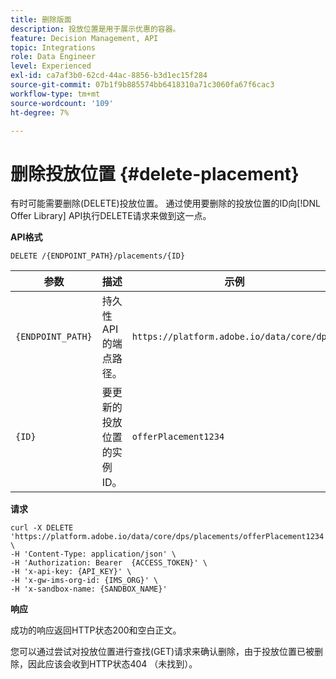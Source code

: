 ```yaml
---
title: 删除版面
description: 投放位置是用于展示优惠的容器。
feature: Decision Management, API
topic: Integrations
role: Data Engineer
level: Experienced
exl-id: ca7af3b0-62cd-44ac-8856-b3d1ec15f284
source-git-commit: 07b1f9b885574bb6418310a71c3060fa67f6cac3
workflow-type: tm+mt
source-wordcount: '109'
ht-degree: 7%

---
```


# 删除投放位置 {#delete-placement}

有时可能需要删除(DELETE)投放位置。 通过使用要删除的投放位置的ID向[!DNL Offer Library] API执行DELETE请求来做到这一点。

**API格式**

```http
DELETE /{ENDPOINT_PATH}/placements/{ID}
```

| 参数 | 描述 | 示例 |
| --------- | ----------- | ------- |
| `{ENDPOINT_PATH}` | 持久性API的端点路径。 | `https://platform.adobe.io/data/core/dps/` |
| `{ID}` | 要更新的投放位置的实例ID。 | `offerPlacement1234` |

**请求**

```shell
curl -X DELETE 'https://platform.adobe.io/data/core/dps/placements/offerPlacement1234' \
-H 'Content-Type: application/json' \
-H 'Authorization: Bearer  {ACCESS_TOKEN}' \
-H 'x-api-key: {API_KEY}' \
-H 'x-gw-ims-org-id: {IMS_ORG}' \
-H 'x-sandbox-name: {SANDBOX_NAME}'
```

**响应**

成功的响应返回HTTP状态200和空白正文。

您可以通过尝试对投放位置进行查找(GET)请求来确认删除，由于投放位置已被删除，因此应该会收到HTTP状态404 （未找到）。

